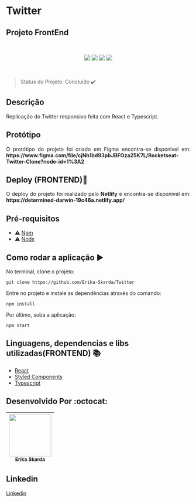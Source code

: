# Twitter

## Projeto FrontEnd

</br>
<p align="center">
    <img src="https://img.shields.io/static/v1?label=react&message=framework&color=blue&style=for-the-badge&logo=REACT" />
    <img src="https://img.shields.io/static/v1?label=node&message=library&color=green&style=for-the-badge&logo=Node"/>
    <img src="https://img.shields.io/static/v1?label=typescript&message=language&color=blue&style=for-the-badge&logo=TYPESCRIPT"/>
    <img src="https://img.shields.io/static/v1?label=styled-component&message=library&color=pink&style=for-the-badge&logo=STYLED-COMPONENTS"/>
</p> 
</br>

> Status do Projeto: Concluído :heavy_check_mark:  

## Descrição

Replicação do Twitter responsivo feita com React e Typescript.

## Protótipo

<p align="justify">
  O protótipo do projeto foi criado em Figma encontra-se disponivel em: <b>https://www.figma.com/file/cjNh1bd93pbJBFOza25K7L/Rocketseat-Twitter-Clone?node-id=1%3A2</b>
</p>


## Deploy (FRONTEND):dash:

<p align="justify">
    O deploy do projeto foi realizado pelo <b>Netlify</b> e encontra-se disponivel em: <b><a target="blank href="https://determined-darwin-19c46a.netlify.app/">https://determined-darwin-19c46a.netlify.app/</a></b>
</p>


## Pré-requisitos

- :warning: [Npm](https://www.npmjs.com/)</br>
- :warning: [Node](https://nodejs.org/en/download/)

## Como rodar a aplicação :arrow_forward:

No terminal, clone o projeto: 

```
git clone https://github.com/Erika-Skarda/Twitter
```
Entre no projeto e instale as dependências através do comando:
```
npm install
```
Por último, suba a aplicação:
```
npm start
```

## Linguagens, dependencias e libs utilizadas(FRONTEND) :books:

- [React](https://pt-br.reactjs.org/)
- [Styled Components](https://styled-components.com/)
- [Typescript](https://www.typescriptlang.org/)


## Desenvolvido Por :octocat:

| [<img src="https://avatars1.githubusercontent.com/u/60902843?s=400&u=fca9219fa3416ab4b849077b9248f71d44133283&v=4" width=115><br><sub>Erika Skarda</sub>](https://www.linkedin.com/in/erika-skarda/) | 
| :---: |


## Linkedin

[Linkedin](https://www.linkedin.com/in/erika-skarda) 
